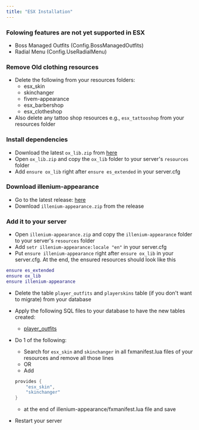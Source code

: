 ```yaml
---
title: "ESX Installation"
---
```

### Folowing features are not yet supported in ESX

- Boss Managed Outfits (Config.BossManagedOutfits)
- Radial Menu (Config.UseRadialMenu)

### Remove Old clothing resources

- Delete the following from your resources folders:
  - esx_skin
  - skinchanger
  - fivem-appearance
  - esx_barbershop
  - esx_clotheshop
- Also delete any tattoo shop resources e.g., `esx_tattooshop` from your resources folder

### Install dependencies

- Download the latest `ox_lib.zip` from [here](https://github.com/overextended/ox_lib/releases/latest)
- Open `ox_lib.zip` and copy the `ox_lib` folder to your server's `resources` folder
- Add `ensure ox_lib` right after `ensure es_extended` in your server.cfg

### Download illenium-appearance

- Go to the latest release: [here](https://github.com/iLLeniumStudios/illenium-appearance/releases/latest)
- Download `illenium-appearance.zip` from the release

### Add it to your server

- Open `illenium-appearance.zip` and copy the `illenium-appearance` folder to your server's `resources` folder
- Add `setr illenium-appearance:locale "en"` in your server.cfg
- Put `ensure illenium-appearance` right after `ensure ox_lib` in your server.cfg. At the end, the ensured resources should look like this

```lua
ensure es_extended
ensure ox_lib
ensure illenium-appearance
```

- Delete the table `player_outfits` and `playerskins` table (if you don't want to migrate) from your database
- Apply the following SQL files to your database to have the new tables created:
  - [player_outfits](https://github.com/iLLeniumStudios/illenium-appearance/blob/main/sql/player_outfits.sql)
- Do 1 of the following:
  - Search for `esx_skin` and `skinchanger` in all fxmanifest.lua files of your resources and remove all those lines
  - OR
  - Add

  ```lua
  provides {
      "esx_skin",
      "skinchanger"
  }
  ```
  - at the end of illenium-appearance/fxmanifest.lua file and save

- Restart your server

